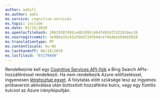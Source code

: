 ```yaml
---
author: aahill
ms.author: aahi
ms.service: cognitive-services
ms.topic: include
ms.date: 01/15/2019
ms.openlocfilehash: 10629387d92cedb1092c4647d924f2322816ec26
ms.sourcegitcommit: 3e98da33c41a7bbd724f644ce7dedee169eb5028
ms.translationtype: MT
ms.contentlocale: hu-HU
ms.lasthandoff: 06/18/2019
ms.locfileid: "67179449"
---
```

Rendelkeznie kell egy [Cognitive Services API-fiók](https://docs.microsoft.com/azure/cognitive-services/cognitive-services-apis-create-account) a Bing Search APIs-hozzáféréssel rendelkező. Ha nem rendelkezik Azure-előfizetéssel, ingyenesen [létrehozhat egyet](https://azure.microsoft.com/try/cognitive-services/?api=bing-web-search-api). A folytatás előtt szüksége lesz az ingyenes próbaverzió aktiválása után biztosított hozzáférési kulcs, vagy egy fizetős kulcsot az Azure irányítópultján.